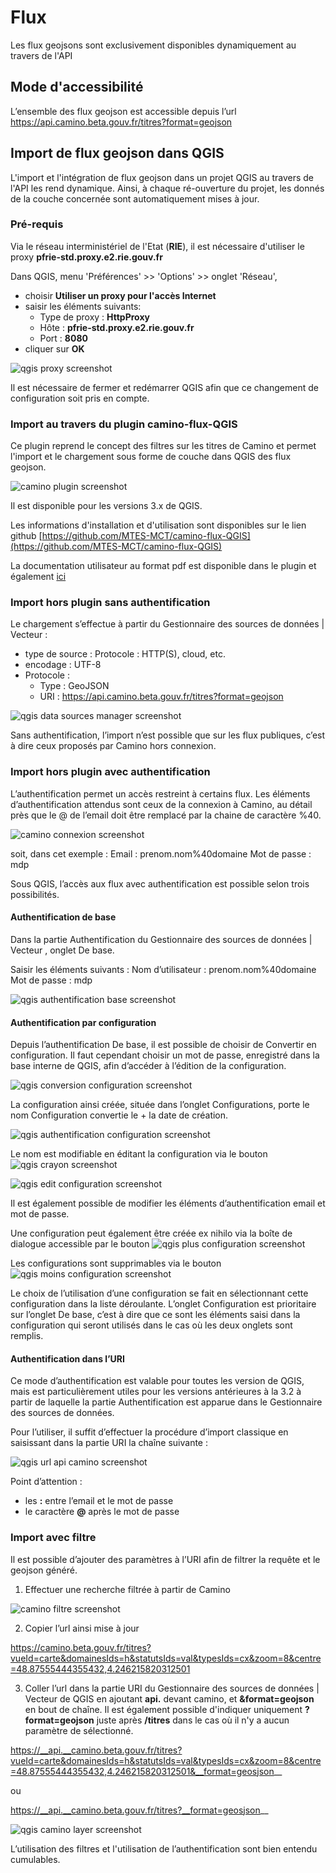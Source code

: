 # Flux

Les flux geojsons sont exclusivement disponibles dynamiquement au travers de l'API

## Mode d'accessibilité

L’ensemble des flux geojson est accessible depuis l’url https://api.camino.beta.gouv.fr/titres?format=geojson

## Import de flux geojson dans QGIS

L'import et l'intégration de flux geojson dans un projet QGIS au travers de l'API les rend dynamique.
Ainsi, à chaque ré-ouverture du projet, les donnés de la couche concernée sont automatiquement mises à jour. 

### Pré-requis

Via le réseau interministériel de l'Etat (__RIE__), il est nécessaire d'utiliser le proxy __pfrie-std.proxy.e2.rie.gouv.fr__

Dans QGIS, menu 'Préférences' >> 'Options' >> onglet 'Réseau',
* choisir __Utiliser un proxy pour l'accès Internet__
* saisir les éléments suivants:
  * Type de proxy : __HttpProxy__
  * Hôte : __pfrie-std.proxy.e2.rie.gouv.fr__
  * Port : __8080__
* cliquer sur __OK__

![qgis proxy screenshot](flux_screenshot/qgis-proxy-screenshot.png)

Il est nécessaire de fermer et redémarrer QGIS afin que ce  changement de configuration soit pris en compte.

### Import au travers du plugin camino-flux-QGIS

Ce plugin reprend le concept des filtres sur les titres de Camino et permet l'import et le chargement sous forme de couche dans QGIS des flux geojson.

![camino plugin screenshot](flux_screenshot/camino-plugin-screenshot.png)

Il est disponible pour les versions 3.x de QGIS.

Les informations d'installation et d'utilisation sont disponibles sur le lien github [https://github.com/MTES-MCT/camino-flux-QGIS](https://github.com/MTES-MCT/camino-flux-QGIS)

La documentation utilisateur au format pdf est disponible dans le plugin et également [ici](https://github.com/MTES-MCT/camino-flux-QGIS/blob/master/doc/camino_doc.pdf)

### Import hors plugin sans authentification

Le chargement s’effectue à partir du Gestionnaire des sources de données | Vecteur : 

- type de source : Protocole : HTTP(S), cloud, etc. 
- encodage : UTF-8
- Protocole :
  - Type : GeoJSON
  - URI : https://api.camino.beta.gouv.fr/titres?format=geojson

![qgis data sources manager screenshot](flux_screenshot/qgis-data-sources-manager-screenshot.png)

Sans authentification, l’import n’est possible que sur les flux publiques, c’est à dire ceux proposés par Camino hors connexion.

### Import hors plugin avec authentification

L’authentification permet un accès restreint à certains flux.
Les éléments d’authentification attendus sont ceux de la connexion à Camino, au détail près que le @ de l’email doit être remplacé par la chaine de caractère %40.

![camino connexion screenshot](flux_screenshot/camino-connexion-screenshot.png)

soit, dans cet exemple :
Email : prenom.nom%40domaine
Mot de passe : mdp

Sous QGIS, l’accès aux flux avec authentification est possible selon trois possibilités.

#### Authentification de base

Dans la partie Authentification du Gestionnaire des sources de données | Vecteur , onglet De base.

Saisir les éléments suivants :
Nom d’utilisateur : prenom.nom%40domaine
Mot de passe : mdp

![qgis authentification base screenshot](flux_screenshot/qgis-authentification-base-screenshot.png)

#### Authentification par configuration

Depuis l’authentification De base, il est possible de choisir de Convertir en configuration.
Il faut cependant choisir un mot de passe, enregistré dans la base interne de QGIS, afin d’accéder à l’édition de la configuration.

![qgis conversion configuration screenshot](flux_screenshot/qgis-conversion-configuration-screenshot.png)

La configuration ainsi créée, située dans l’onglet Configurations, porte le nom Configuration convertie le + la date de création.

![qgis authentification configuration screenshot](flux_screenshot/qgis-authentification-configuration-screenshot.png)

Le nom est modifiable en éditant la configuration via le bouton ![qgis crayon screenshot](flux_screenshot/qgis-crayon-screenshot.png)

![qgis edit configuration screenshot](flux_screenshot/qgis-edit-configuration-screenshot.png)

Il est également possible de modifier les éléments d’authentification email et mot de passe.

Une configuration peut également être créée ex nihilo via la boîte de dialogue accessible par le bouton ![qgis plus configuration screenshot](flux_screenshot/qgis-plus-configuration-screenshot.png)

Les configurations sont supprimables via le bouton ![qgis moins configuration screenshot](flux_screenshot/qgis-moins-configuration-screenshot.png)

Le choix de l’utilisation d’une configuration se fait en sélectionnant cette configuration dans la liste déroulante. 
L’onglet Configuration est prioritaire sur l’onglet De base, c’est à dire que ce sont les éléments saisi dans la configuration qui seront utilisés dans le cas où les deux onglets sont remplis.

#### Authentification dans l’URI
Ce mode d’authentification est valable pour toutes les version de QGIS, mais est particulièrement utiles pour les versions antérieures à la 3.2 à partir de laquelle la partie Authentification est apparue dans le Gestionnaire des sources de données.

Pour l’utiliser, il suffit d’effectuer la procédure d’import classique en saisissant dans la partie URI la chaîne suivante :

![qgis url api camino screenshot](flux_screenshot/qgis-url-api-camino-screenshot.png)

Point d’attention :
- les __:__ entre l’email et le mot de passe
- le caractère __@__ après le mot de passe

### Import avec filtre
Il est possible d’ajouter des paramètres à l’URI afin de filtrer la requête et le geojson généré.
1. Effectuer une recherche filtrée à partir de Camino

![camino filtre screenshot](flux_screenshot/camino-filtre-screenshot.png)

2. Copier l’url ainsi mise à jour

https://camino.beta.gouv.fr/titres?vueId=carte&domainesIds=h&statutsIds=val&typesIds=cx&zoom=8&centre=48.87555444355432,4.246215820312501

3. Coller l’url dans la partie URI du Gestionnaire des sources de données | Vecteur de QGIS en ajoutant __api.__ devant camino, et __&format=geojson__ en bout de chaîne.
Il est également possible d'indiquer uniquement __?format=geojson__ juste après __/titres__ dans le cas où il n'y a aucun paramètre de sélectionné.

https://__api.__camino.beta.gouv.fr/titres?vueId=carte&domainesIds=h&statutsIds=val&typesIds=cx&zoom=8&centre=48.87555444355432,4.246215820312501&__format=geosjson__

ou

https://__api.__camino.beta.gouv.fr/titres?__format=geosjson__

![qgis camino layer screenshot](flux_screenshot/qgis-camino-layer-screenshot.png)

L’utilisation des filtres et l'utilisation de l’authentification sont bien entendu cumulables.